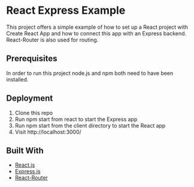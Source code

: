 # React Express Example

This project offers a simple example of how to set up a React project with Create React App and how to connect this app with an Express backend. React-Router is also used for routing.

## Prerequisites
In order to run this project node.js and npm both need to have been installed.

## Deployment
<ol>
<li>Clone this repo</li>
<li>Run npm start from react to start the Express app</li>
<li>Run npm start from the client directory to start the React app</li>
<li>Visit http://localhost:3000/</li>
</ol>

## Built With
* [React.js](https://reactjs.org/)
* [Express.js](https://expressjs.com/)
* [React-Router](https://reacttraining.com/react-router/core/guides/philosophy)

